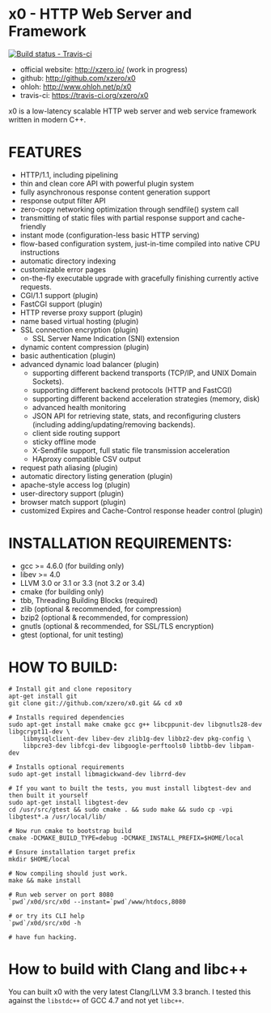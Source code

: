 # x0 - HTTP Web Server and Framework

[ ![Build status - Travis-ci](https://secure.travis-ci.org/xzero/x0.png) ](http://travis-ci.org/xzero/x0)

- official website: http://xzero.io/ (work in progress)
- github: http://github.com/xzero/x0
- ohloh: http://www.ohloh.net/p/x0
- travis-ci: https://travis-ci.org/xzero/x0

x0 is a low-latency scalable HTTP web server and web service framework
written in modern C++.

# FEATURES

- HTTP/1.1, including pipelining
- thin and clean core API with powerful plugin system
- fully asynchronous response content generation support
- response output filter API
- zero-copy networking optimization through sendfile() system call
- transmitting of static files with partial response support and cache-friendly
- instant mode (configuration-less basic HTTP serving)
- flow-based configuration system, just-in-time compiled into native CPU instructions
- automatic directory indexing
- customizable error pages
- on-the-fly executable upgrade with gracefully finishing currently active requests.
- CGI/1.1 support (plugin)
- FastCGI support (plugin)
- HTTP reverse proxy support (plugin)
- name based virtual hosting (plugin)
- SSL connection encryption (plugin)
  - SSL Server Name Indication (SNI) extension
- dynamic content compression (plugin)
- basic authentication (plugin)
- advanced dynamic load balancer (plugin)
  - supporting different backend transports (TCP/IP, and UNIX Domain Sockets).
  - supporting different backend protocols (HTTP and FastCGI)
  - supporting different backend acceleration strategies (memory, disk)
  - advanced health monitoring
  - JSON API for retrieving state, stats,
    and reconfiguring clusters (including adding/updating/removing backends).
  - client side routing support
  - sticky offline mode
  - X-Sendfile support, full static file transmission acceleration
  - HAproxy compatible CSV output
- request path aliasing (plugin)
- automatic directory listing generation (plugin)
- apache-style access log (plugin)
- user-directory support (plugin)
- browser match support (plugin)
- customized Expires and Cache-Control response header control (plugin)

# INSTALLATION REQUIREMENTS:

- gcc >= 4.6.0 (for building only)
- libev >= 4.0
- LLVM 3.0 or 3.1 or 3.3 (not 3.2 or 3.4)
- cmake (for building only)
- tbb, Threading Building Blocks (required)
- zlib (optional & recommended, for compression)
- bzip2 (optional & recommended, for compression)
- gnutls (optional & recommended, for SSL/TLS encryption)
- gtest (optional, for unit testing)

# HOW TO BUILD:

    # Install git and clone repository
    apt-get install git
    git clone git://github.com/xzero/x0.git && cd x0
    
    # Installs required dependencies
    sudo apt-get install make cmake gcc g++ libcppunit-dev libgnutls28-dev libgcrypt11-dev \
        libmysqlclient-dev libev-dev zlib1g-dev libbz2-dev pkg-config \
        libpcre3-dev libfcgi-dev libgoogle-perftools0 libtbb-dev libpam-dev
    
    # Installs optional requirements
    sudo apt-get install libmagickwand-dev librrd-dev

    # If you want to built the tests, you must install libgtest-dev and then built it yourself
    sudo apt-get install libgtest-dev
    cd /usr/src/gtest && sudo cmake . && sudo make && sudo cp -vpi libgtest*.a /usr/local/lib/
    
    # Now run cmake to bootstrap build
    cmake -DCMAKE_BUILD_TYPE=debug -DCMAKE_INSTALL_PREFIX=$HOME/local
    
    # Ensure installation target prefix
    mkdir $HOME/local
    
    # Now compiling should just work.
    make && make install
    
    # Run web server on port 8080
    `pwd`/x0d/src/x0d --instant=`pwd`/www/htdocs,8080
    
    # or try its CLI help
    `pwd`/x0d/src/x0d -h

    # have fun hacking.

# How to build with Clang and libc++

You can built x0 with the very latest Clang/LLVM 3.3 branch.
I tested this against the `libstdc++` of GCC 4.7 and not yet `libc++`.

